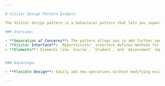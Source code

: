 ```yaml
---

# Visitor Design Pattern Example

The Visitor design pattern is a behavioral pattern that lets you separate algorithms from the objects on which they operate.

### Overview:

- **Separation of Concerns**: The pattern allows you to add further operations to objects without having to modify them.
- **Visitor Interface**: `ReportVisitor` interface defines methods for visiting different types of elements.
- **Elements**: Elements like `Course`, `Student`, and `Assessment` implement the `Element` interface and accept visitors.


### Advantage:

- **Flexible Design**: Easily add new operations without modifying existing classes.

---
```


